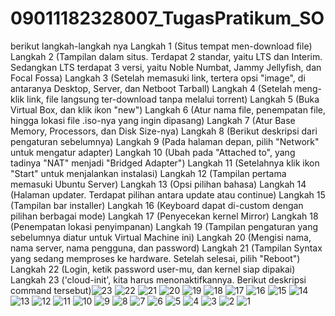 # 09011182328007_TugasPratikum_SO
berikut langkah-langkah nya
Langkah 1 (Situs tempat men-download file)
Langkah 2 (Tampilan dalam situs. Terdapat 2 standar, yaitu LTS dan Interim. Sedangkan LTS terdapat 3 versi, yaitu Noble Numbat, Jammy Jellyfish, dan Focal Fossa)
Langkah 3 (Setelah memasuki link, tertera opsi "image", di antaranya Desktop, Server, dan Netboot Tarball)
Langkah 4 (Setelah meng-klik link, file langsung ter-download tanpa melalui torrent)
Langkah 5 (Buka Virtual Box, dan klik ikon "new")
Langkah 6 (Atur nama file, penempatan file, hingga lokasi file .iso-nya yang ingin dipasang)
Langkah 7 (Atur Base Memory, Processors, dan Disk Size-nya)
Langkah 8 (Berikut deskripsi dari pengaturan sebelumnya)
Langkah 9 (Pada halaman depan, pilih "Network" untuk mengatur adapter)
Langkah 10 (Ubah pada "Attached to", yang tadinya "NAT" menjadi "Bridged Adapter")
Langkah 11 (Setelahnya klik ikon "Start" untuk menjalankan instalasi)
Langkah 12 (Tampilan pertama memasuki Ubuntu Server)
Langkah 13 (Opsi pilihan bahasa)
Langkah 14 (Halaman updater. Terdapat pilihan antara update atau continue)
Langkah 15 (Tampilan bar installer)
Langkah 16 (Keyboard dapat di-custom dengan pilihan berbagai mode)
Langkah 17 (Penyecekan kernel Mirror)
Langkah 18 (Penempatan lokasi penyimpanan)
Langkah 19 (Tampilan pengaturan yang sebelumnya diatur untuk Virtual Machine ini)
Langkah 20 (Mengisi nama, nama server, nama pengguna, dan password)
Langkah 21 (Tampilan Syntax yang sedang memproses ke hardware. Setelah selesai, pilih "Reboot")
Langkah 22 (Login, ketik password user-mu, dan kernel siap dipakai)
Langkah 23 ('cloud-init', kita harus menonaktifkannya. Berikut deskripsi command tersebut)![23](https://github.com/user-attachments/assets/5e574ff9-7550-4938-b3d6-af252f31bbc1)
![22](https://github.com/user-attachments/assets/a8bb6383-0967-4042-b42e-288cb67dd4b5)
![21](https://github.com/user-attachments/assets/c87dd283-f2be-47c4-b623-e57f4104b39a)
![20](https://github.com/user-attachments/assets/213a5f67-2ec9-4d91-9783-26e038cc7ae9)
![19](https://github.com/user-attachments/assets/c33089e6-11eb-4089-96c4-23b2624a0e49)
![18](https://github.com/user-attachments/assets/be775e37-c89b-47ab-b61b-f07184b13687)
![17](https://github.com/user-attachments/assets/6bd1e9b8-e866-4d79-bbd6-66f47b11ef61)
![16](https://github.com/user-attachments/assets/fb7faa0c-0914-4bd7-8317-f816faaf4289)
![15](https://github.com/user-attachments/assets/eee7525e-dfc8-4587-a41f-b74715bac8e9)
![14](https://github.com/user-attachments/assets/ad3b4311-a78c-4905-b14a-9253b4d71c7d)
![13](https://github.com/user-attachments/assets/5f9cb1fa-e3e6-4d57-9d33-fe02304fdbc3)
![12](https://github.com/user-attachments/assets/a7f5a933-61ab-4b86-96fc-9d612b79004c)
![11](https://github.com/user-attachments/assets/6f53cf8b-ca57-4d02-b7eb-3a2fc6f6675e)
![10](https://github.com/user-attachments/assets/baf39c37-15b0-42c1-bb19-a20ea7fa414f)
![9](https://github.com/user-attachments/assets/bc67dc48-5e6b-4514-a71b-05c2a8cbce4b)
![8](https://github.com/user-attachments/assets/e26b9bbf-38f3-4b7b-ba60-29d2ae9ce990)
![7](https://github.com/user-attachments/assets/7940f7e0-5b3d-4a66-bbe9-80d5ff37c3e0)
![6](https://github.com/user-attachments/assets/944c625f-78b2-483b-8e6a-2bdc89440935)
![5](https://github.com/user-attachments/assets/a1b3f9ea-209d-4c7d-a001-0d7550deff17)
![4](https://github.com/user-attachments/assets/c2705c88-dcee-4da8-ad01-48b900253e5c)
![3](https://github.com/user-attachments/assets/c79f7710-f563-4ed5-9a61-49c7b03dc9f9)
![2](https://github.com/user-attachments/assets/51be6244-8afd-4999-bce7-b201b2f754d4)
![1](https://github.com/user-attachments/assets/a7694e47-ba61-4caf-a7a2-2ee9d206ef6f)
